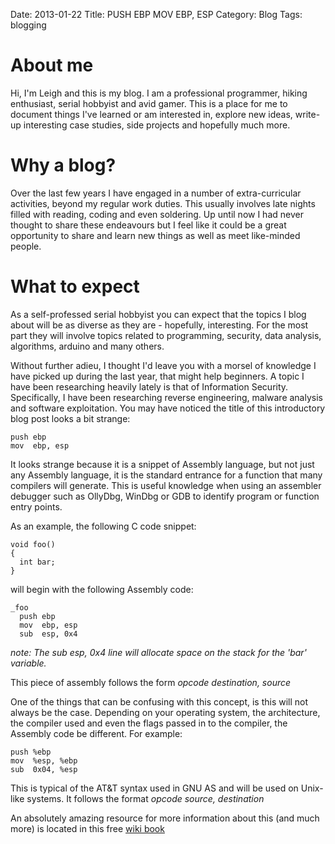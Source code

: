Date: 2013-01-22
Title: PUSH EBP  MOV EBP, ESP
Category: Blog
Tags: blogging

# About me #

Hi, I'm Leigh and this is my blog. I am a professional programmer, hiking enthusiast, serial hobbyist and avid gamer.  This is a place for me to document things I've learned or am interested in, explore new ideas, write-up interesting case studies, side projects and hopefully much more.

# Why a blog? #

Over the last few years I have engaged in a number of extra-curricular activities, beyond my regular work duties.  This usually involves late nights filled with reading, coding and even soldering. Up until now I had never thought to share these endeavours but I feel like it could be a great opportunity to share and learn new things as well as meet like-minded people.

# What to expect #

As a self-professed serial hobbyist you can expect that the topics I blog about will be as diverse as they are - hopefully, interesting.  For the most part they will involve topics related to programming, security, data analysis, algorithms, arduino and many others.

Without further adieu, I thought I'd leave you with a morsel of knowledge I have picked up during the last year, that might help beginners. A topic I have been researching heavily lately is that of Information Security. Specifically, I have been researching reverse engineering, malware analysis and software exploitation.  You may have noticed the title of this introductory blog post looks a bit strange: 

	push ebp
	mov  ebp, esp

It looks strange because it is a snippet of Assembly language, but not just any Assembly language, it is the standard entrance for a function that many compilers will generate. This is useful knowledge when using an assembler debugger such as OllyDbg, WinDbg or GDB to identify program or function entry points.

As an example, the following C code snippet:

	void foo()
	{
	  int bar;
	}

will begin with the following Assembly code:

	_foo
	  push ebp
	  mov  ebp, esp
	  sub  esp, 0x4

_note: The sub esp, 0x4 line will allocate space on the stack for the 'bar' variable._

This piece of assembly follows the form _opcode destination, source_

One of the things that can be confusing with this concept, is this will not always be the case. Depending on your operating system, the architecture, the compiler used and even the flags passed in to the compiler, the Assembly code be different. For example:

	push %ebp
	mov  %esp, %ebp
	sub  0x04, %esp

This is typical of the AT&T syntax used in GNU AS and will be used on Unix-like systems. It follows the format _opcode source, destination_


An absolutely amazing resource for more information about this (and much more) is located in this free [wiki book](https://en.wikibooks.org/wiki/X86_Disassembly/Functions_and_Stack_Frames)



